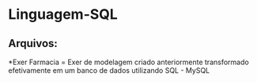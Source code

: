 # Linguagem-SQL

## Arquivos:

*Exer Farmacia = Exer de modelagem criado anteriormente transformado efetivamente em um banco de dados utilizando SQL - MySQL
